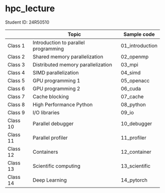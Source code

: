 # hpc_lecture

Student ID: 24R50510

|          | Topic                                | Sample code               |
| -------- | ------------------------------------ | ------------------------- |
| Class 1  | Introduction to parallel programming | 01_introduction           |
| Class 2  | Shared memory parallelization        | 02_openmp                 |
| Class 3  | Distributed memory parallelization   | 03_mpi                    |
| Class 4  | SIMD parallelization                 | 04_simd                   |
| Class 5  | GPU programming 1                    | 05_openacc                |
| Class 6  | GPU programming 2                    | 06_cuda                   |
| Class 7  | Cache blocking                       | 07_cache                  |
| Class 8  | High Performance Python              | 08_python                 |
| Class 9  | I/O libraries                        | 09_io                     |
| Class 10 | Parallel debugger                    | 10_debugger               |
| Class 11 | Parallel profiler                    | 11_profiler               |
| Class 12 | Containers                           | 12_container              |
| Class 13 | Scientific computing                 | 13_scientific             |
| Class 14 | Deep Learning                        | 14_pytorch                |
